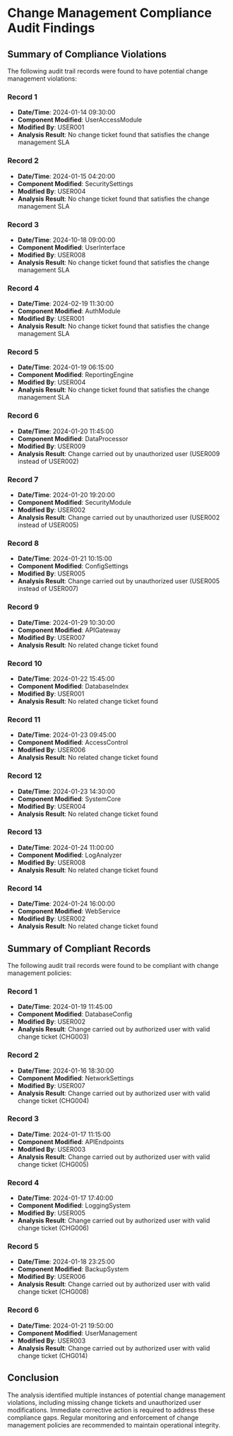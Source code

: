 # Change Management Compliance Audit Findings

## Summary of Compliance Violations

The following audit trail records were found to have potential change management violations:

### Record 1
- **Date/Time**: 2024-01-14 09:30:00
- **Component Modified**: UserAccessModule
- **Modified By**: USER001
- **Analysis Result**: No change ticket found that satisfies the change management SLA

### Record 2
- **Date/Time**: 2024-01-15 04:20:00
- **Component Modified**: SecuritySettings
- **Modified By**: USER004
- **Analysis Result**: No change ticket found that satisfies the change management SLA

### Record 3
- **Date/Time**: 2024-10-18 09:00:00
- **Component Modified**: UserInterface
- **Modified By**: USER008
- **Analysis Result**: No change ticket found that satisfies the change management SLA

### Record 4
- **Date/Time**: 2024-02-19 11:30:00
- **Component Modified**: AuthModule
- **Modified By**: USER001
- **Analysis Result**: No change ticket found that satisfies the change management SLA

### Record 5
- **Date/Time**: 2024-01-19 06:15:00
- **Component Modified**: ReportingEngine
- **Modified By**: USER004
- **Analysis Result**: No change ticket found that satisfies the change management SLA

### Record 6
- **Date/Time**: 2024-01-20 11:45:00
- **Component Modified**: DataProcessor
- **Modified By**: USER009
- **Analysis Result**: Change carried out by unauthorized user (USER009 instead of USER002)

### Record 7
- **Date/Time**: 2024-01-20 19:20:00
- **Component Modified**: SecurityModule
- **Modified By**: USER002
- **Analysis Result**: Change carried out by unauthorized user (USER002 instead of USER005)

### Record 8
- **Date/Time**: 2024-01-21 10:15:00
- **Component Modified**: ConfigSettings
- **Modified By**: USER005
- **Analysis Result**: Change carried out by unauthorized user (USER005 instead of USER007)

### Record 9
- **Date/Time**: 2024-01-29 10:30:00
- **Component Modified**: APIGateway
- **Modified By**: USER007
- **Analysis Result**: No related change ticket found

### Record 10
- **Date/Time**: 2024-01-22 15:45:00
- **Component Modified**: DatabaseIndex
- **Modified By**: USER001
- **Analysis Result**: No related change ticket found

### Record 11
- **Date/Time**: 2024-01-23 09:45:00
- **Component Modified**: AccessControl
- **Modified By**: USER006
- **Analysis Result**: No related change ticket found

### Record 12
- **Date/Time**: 2024-01-23 14:30:00
- **Component Modified**: SystemCore
- **Modified By**: USER004
- **Analysis Result**: No related change ticket found

### Record 13
- **Date/Time**: 2024-01-24 11:00:00
- **Component Modified**: LogAnalyzer
- **Modified By**: USER008
- **Analysis Result**: No related change ticket found

### Record 14
- **Date/Time**: 2024-01-24 16:00:00
- **Component Modified**: WebService
- **Modified By**: USER002
- **Analysis Result**: No related change ticket found

## Summary of Compliant Records

The following audit trail records were found to be compliant with change management policies:

### Record 1
- **Date/Time**: 2024-01-19 11:45:00
- **Component Modified**: DatabaseConfig
- **Modified By**: USER002
- **Analysis Result**: Change carried out by authorized user with valid change ticket (CHG003)

### Record 2
- **Date/Time**: 2024-01-16 18:30:00
- **Component Modified**: NetworkSettings
- **Modified By**: USER007
- **Analysis Result**: Change carried out by authorized user with valid change ticket (CHG004)

### Record 3
- **Date/Time**: 2024-01-17 11:15:00
- **Component Modified**: APIEndpoints
- **Modified By**: USER003
- **Analysis Result**: Change carried out by authorized user with valid change ticket (CHG005)

### Record 4
- **Date/Time**: 2024-01-17 17:40:00
- **Component Modified**: LoggingSystem
- **Modified By**: USER005
- **Analysis Result**: Change carried out by authorized user with valid change ticket (CHG006)

### Record 5
- **Date/Time**: 2024-01-18 23:25:00
- **Component Modified**: BackupSystem
- **Modified By**: USER006
- **Analysis Result**: Change carried out by authorized user with valid change ticket (CHG008)

### Record 6
- **Date/Time**: 2024-01-21 19:50:00
- **Component Modified**: UserManagement
- **Modified By**: USER003
- **Analysis Result**: Change carried out by authorized user with valid change ticket (CHG014)

## Conclusion

The analysis identified multiple instances of potential change management violations, including missing change tickets and unauthorized user modifications. Immediate corrective action is required to address these compliance gaps. Regular monitoring and enforcement of change management policies are recommended to maintain operational integrity.
```